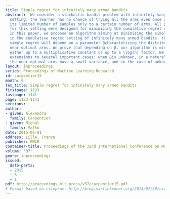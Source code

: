 ```yaml
---
title: Simple regret for infinitely many armed bandits
abstract: 'We consider a stochastic bandit problem with infinitely many arms. In this
  setting, the learner has no chance of trying all the arms even once and has to dedicate
  its limited number of samples only to a certain number of arms. All previous algorithms
  for this setting were designed for minimizing the cumulative regret of the learner.
  In this paper, we propose an algorithm aiming at minimizing the simple regret. As
  in the cumulative regret setting of infinitely many armed bandits, the rate of the
  simple regret will depend on a parameter βcharacterizing the distribution of the
  near-optimal arms. We prove that depending on β, our algorithm is minimax optimal
  either up to a multiplicative constant or up to a \log(n) factor. We also provide
  extensions to several important cases: when βis unknown, in a natural setting where
  the near-optimal arms have a small variance, and in the case of unknown time horizon.'
layout: inproceedings
series: Proceedings of Machine Learning Research
id: carpentier15
month: 0
tex_title: Simple regret for infinitely many armed bandits
firstpage: 1133
lastpage: 1141
page: 1133-1141
sections: 
author:
- given: Alexandra
  family: Carpentier
- given: Michal
  family: Valko
date: 2015-06-01
address: Lille, France
publisher: PMLR
container-title: Proceedings of the 32nd International Conference on Machine Learning
volume: '37'
genre: inproceedings
issued:
  date-parts:
  - 2015
  - 6
  - 1
pdf: http://proceedings.mlr.press/v37/carpentier15.pdf
# Format based on citeproc: http://blog.martinfenner.org/2013/07/30/citeproc-yaml-for-bibliographies/
---
```

